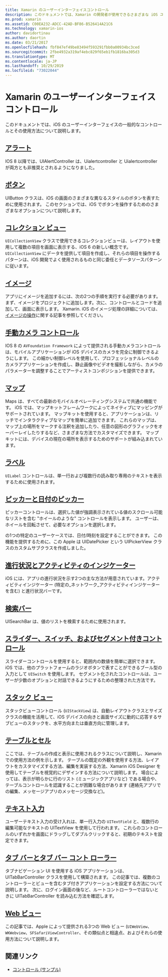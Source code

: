 ```yaml
---
title: Xamarin のユーザーインターフェイスコントロール
description: このドキュメントでは、Xamarin の開発者が使用できるさまざまな iOS ユーザーインターフェイスコントロールについて説明しているガイドにリンクしています。 リンクされたコンテンツは、アラート、ボタン、コレクションビュー、画像、手動カメラコントロール、マップ、ラベル、ピッカー、日付のピッカーなどについて説明します。
ms.prod: xamarin
ms.assetid: C00EA232-ADCC-42AD-BF86-B526414A21C6
ms.technology: xamarin-ios
author: davidortinau
ms.author: daortin
ms.date: 03/21/2017
ms.openlocfilehash: fbf847ef49be83494f593291fbb0a00934bc3ced
ms.sourcegitcommit: 2fbe4932a319af4ebc829f65eb1fb1816ba305d3
ms.translationtype: MT
ms.contentlocale: ja-JP
ms.lasthandoff: 10/29/2019
ms.locfileid: "73022044"
---
```

# <a name="user-interface-controls-in-xamarinios"></a>Xamarin のユーザーインターフェイスコントロール

このドキュメントでは、iOS のユーザーインターフェイスの一般的なコントロールとその使用方法について説明します。

## <a name="alertsalertsmd"></a>[アラート](alerts.md)

IOS 8 以降では、UIAlertController は、Uialertcontroller と Uialertcontroller が両方とも非推奨とされるようになりました。

## <a name="buttonsbuttonsmd"></a>[ボタン](buttons.md)

UIButton クラスは、iOS の画面のさまざまな異なるスタイルのボタンを表すために使用されます。 このセクションでは、iOS でボタンを操作するためのさまざまなオプションについて説明します。

## <a name="collection-viewsuicollectionviewmd"></a>[コレクション ビュー](uicollectionview.md)

`UICollectionView` クラスで使用できるコレクションビューは、レイアウトを使用して複数の項目を画面に表示する、iOS 6 の新しい概念です。 `UICollectionView` にデータを提供して項目を作成し、それらの項目を操作するパターンは、iOS 開発でよく使用されるものと同じ委任とデータソースパターンに従います。

## <a name="imagesimagemd"></a>[イメージ](image.md)

アプリにイメージを追加するには、次の2つの手順を実行する必要があります。まず、イメージをプロジェクトに追加します。次に、コントロールとコードを追加して、画面に表示します。 Xamarin. iOS のイメージ処理の詳細については、[イメージの操作](~/ios/app-fundamentals/images-icons/index.md)に関する記事を参照してください。

## <a name="manual-camera-controlsintro-to-manual-camera-controlsmd"></a>[手動カメラ コントロール](intro-to-manual-camera-controls.md)

IOS 8 の `AVFoundation Framework` によって提供される手動カメラコントロールは、モバイルアプリケーションが iOS デバイスのカメラを完全に制御できるようにします。 この細かい制御レベルを使用して、プロフェッショナルレベルのカメラアプリケーションを作成し、静止画像やビデオを撮影しながら、カメラのパラメーターを調整することでアーティストコンポジションを提供できます。

## <a name="mapsios-mapsindexmd"></a>[マップ](ios-maps/index.md)

Maps は、すべての最新のモバイルオペレーティングシステムで共通の機能です。 iOS では、マップキットフレームワークによってネイティブにマッピングがサポートされています。 マップキットを使用すると、アプリケーションは、リッチでインタラクティブなマップを簡単に追加できます。 これらのマップは、マップ上の場所をマークする注釈を追加したり、任意の図形のグラフィックをオーバーレイしたりするなど、さまざまな方法でカスタマイズできます。 マップキットには、デバイスの現在の場所を表示するためのサポートが組み込まれています。

## <a name="labelslabelsmd"></a>[ラベル](labels.md)

`UILabel` コントロールは、単一行および複数行の読み取り専用のテキストを表示するために使用されます。

## <a name="pickers-and-date-pickerspickermd"></a>[ピッカーと日付のピッカー](picker.md)

ピッカーコントロールは、選択した値が強調表示されている値のスクロール可能なリストを含む "ホイールのような" コントロールを表示します。 ユーザーは、ホイールを回転させて、必要なオプションを選択します。

の1つの特定のユーザーケースでは、日付/時刻を設定することができます。 この機能を提供するために、この Apple は UIDatePicker という UIPickerView クラスのカスタムサブクラスを作成しました。

## <a name="progress-and-activity-indicatorsprogress-activity-indicatormd"></a>[進行状況とアクティビティのインジケーター](progress-activity-indicator.md)

iOS には、アプリの進行状況を示す2つの主な方法が用意されています。アクティビティインジケーター (特定の_ネットワーク_アクティビティインジケーターを含む) と進行状況バーです。

## <a name="search-barssearchbarmd"></a>[検索バー](searchbar.md)

UISearchBar は、値のリストを検索するために使用されます。 

## <a name="sliders-switches-and-segmented-controlsslider-switch-segmented-controlsmd"></a>[スライダー、スイッチ、およびセグメント付きコントロール](slider-switch-segmented-controls.md)

スライダーコントロールを使用すると、範囲内の数値を簡単に選択できます。 iOS では、他のプラットフォームのラジオボタンで表すことができるブール型の入力として `UISwitch` を使用します。 セグメント化されたコントロールは、ユーザーが少数のオプションと対話できるようにするための整理された方法です。

## <a name="stack-viewuistackviewmd"></a>[スタック ビュー](uistackview.md)

スタックビューコントロール (`UIStackView`) は、自動レイアウトクラスとサイズクラスの機能を活用して、iOS デバイスの向きと画面サイズに動的に応答するサブビューのスタックを、水平方向または垂直方向に管理します。

## <a name="tables-and-cellstablesindexmd"></a>[テーブルとセル](tables/index.md)

ここでは、テーブルの作成と表示に使用されるクラスについて説明し、Xamarin での使用方法の例を示します。 テーブルの既定の外観を使用する方法、レイアウトをカスタマイズする方法、編集を実装する方法、Xamarin iOS Designer を使用してテーブルを視覚的にデザインする方法について説明します。 場合によっては、表示が明らかに行のリスト (ミュージックアプリなど) である場合や、テーブルコントロールを認識することが困難な場合があります (連絡先アプリでの編集、メッセージアプリのメッセージ交換など)。

## <a name="text-inputtext-inputmd"></a>[テキスト入力](text-input.md)

ユーザーテキスト入力の受け入れは、単一行入力の `UITextField` と、複数行の編集可能なテキストの UITextView を使用して行われます。 これらのコントロールのいずれかを画面にドラッグしてダブルクリックすると、初期のテキストを設定できます。

## <a name="tab-bars-and-tab-bar-controllerscreating-tabbed-applicationsmd"></a>[タブ バーとタブ バー コント ローラー](creating-tabbed-applications.md)

タブナビゲーション UI を使用する iOS アプリケーションは、UITabBarController クラスを使用して構築されます。 この記事では、複数のコントローラーとビューを含むタブ付きアプリケーションを設定する方法について説明します。 次に、ログイン画面の後など、ルートコントローラーではないときに UITabBarController を読み込む方法を確認します。

## <a name="web-viewsuiwebviewmd"></a>[Web ビュー](uiwebview.md)

この記事では、Apple によって提供される3つの Web ビュー (`UIWebView`、`WKWebview`、`SFSafariViewController`、その類似点と相違点、およびそれらの使用方法について説明します。

## <a name="related-links"></a>関連リンク

- [コントロール (サンプル)](https://docs.microsoft.com/samples/xamarin/ios-samples/controls)
